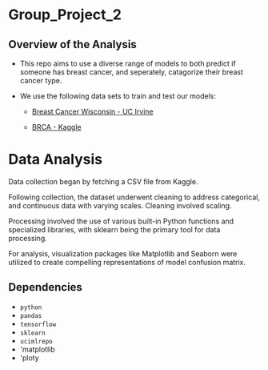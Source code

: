 # Group_Project_2

## Overview of the Analysis

* This repo aims to use a diverse range of models to both predict if someone has breast cancer, and seperately, catagorize their breast cancer type.
* We use the following data sets to train and test our models:

    * [Breast Cancer Wisconsin - UC Irvine](https://archive.ics.uci.edu/dataset/17/breast+cancer+wisconsin+diagnostic)

    * [BRCA - Kaggle](https://www.kaggle.com/datasets/amandam1/breastcancerdataset)
 
# Data Analysis

Data collection began by fetching a CSV file from Kaggle.

Following collection, the dataset underwent cleaning to address categorical, and continuous data with varying scales. Cleaning involved scaling.

Processing involved the use of various built-in Python functions and specialized libraries, with sklearn being the primary tool for data processing.

For analysis, visualization packages like Matplotlib and Seaborn were utilized to create compelling representations of model confusion matrix.






## Dependencies

- `python`
- `pandas`
- `tensorflow`
- `sklearn`
- `ucimlrepo`
- 'matplotlib
- 'ploty
